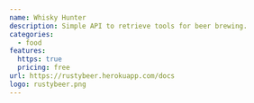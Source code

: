 ```yaml
---
name: Whisky Hunter
description: Simple API to retrieve tools for beer brewing.
categories:
  - food
features:
  https: true
  pricing: free
url: https://rustybeer.herokuapp.com/docs
logo: rustybeer.png
---
```

